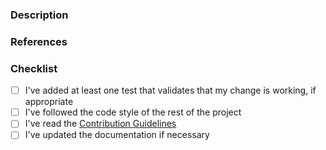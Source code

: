 <!--
    Hello!

    Before you submit your request, please replace the paragraph
    below with the relevant details, and complete the steps in the
    checklist by placing an 'x' in each box:
    
    - [x] I've completed this task
    - [ ] This task isn't completed

    Provide links to an existing issue or external references/discussions, if appropriate.
-->

### Description
<!--Please describe your pull request.-->

### References
<!--Provide links to an existing issue or external references/discussions, if appropriate.-->

### Checklist
- [ ] I've added at least one test that validates that my change is working, if appropriate
- [ ] I've followed the code style of the rest of the project
- [ ] I've read the [Contribution Guidelines](CONTRIBUTING.md)
- [ ] I've updated the documentation if necessary

<!--❤️ Thanks for contributing to the 🏈 Rugby!-->
